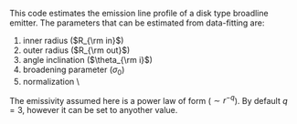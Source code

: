 This code estimates the emission line profile of a disk type broadline emitter.
The parameters that can be estimated from data-fitting are:
1. inner radius ($R_{\rm in}$)
2. outer radius ($R_{\rm out}$)
3. angle inclination ($\theta_{\rm i}$)
4. broadening parameter ($\sigma_{0}$)
5. normalization \\

The emissivity assumed here is a power law of form ($\sim r^{-q}$). By default $q=3$, however it can be set to anyother value.
